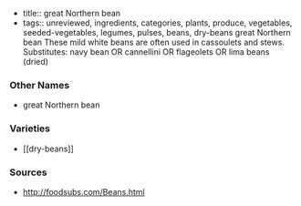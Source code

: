 - title:: great Northern bean
- tags:: unreviewed, ingredients, categories, plants, produce, vegetables, seeded-vegetables, legumes, pulses, beans, dry-beans
great Northern bean These mild white beans are often used in cassoulets and stews. Substitutes: navy bean OR cannellini OR flageolets OR lima beans (dried)

### Other Names

* great Northern bean

### Varieties

* [[dry-beans]]

### Sources
* http://foodsubs.com/Beans.html
